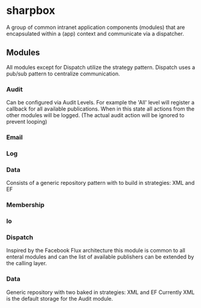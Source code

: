 # sharpbox
A group of common intranet application components (modules) that are encapsulated within a (app) context and communicate via a dispatcher.

## Modules 
All modules except for Dispatch utilize the strategy pattern. Dispatch uses a pub/sub pattern to centralize communication.

### Audit
Can be configured via Audit Levels. For example the 'All' level will register a callback for all available publications. When in this state all actions from the other modules will be logged. (The actual audit action will be ignored to prevent looping)

### Email

### Log

### Data
Consists of a generic repository pattern with to build in strategies: XML and EF

### Membership

### Io

### Dispatch
Inspired by the Facebook Flux architecture this module is common to all enteral modules and can the list of available publishers can be extended by the calling layer.

### Data
Generic repository with two baked in strategies: XML and EF
Currently XML is the default storage for the Audit module.
